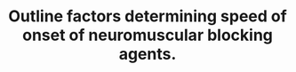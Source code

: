 ---
title: "Outline factors determining speed of onset of neuromuscular blocking agents."
entityType: SAQ
exam: PEX
college: ANZCA
year: 1999
sitting: B
question: 10
passRate: 58
EC_expectedDomains:
- "The candidate should be able to provide information regarding: 1. Drug factors: physicochemical properties, dose and potency concepts 2. Patient factors: rate and site of injection, cardiac output and muscle blood flow and receptor kinetics 3. Other factors: the differences in responses different muscle group that are monitored and the effect of the priming principle"
EC_extraCredit:
- "As a result the better answers presented a balanced understanding of drug and patient related factors."
resources:
---